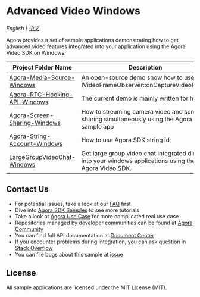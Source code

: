 # Advanced Video Windows

*English | [中文](README.zh.md)*

Agora provides a set of sample applications demonstrating how to get advanced video features integrated into your application using the Agora Video SDK on Windows.

Project Folder Name|Description
---|---
[Agora-Media-Source-Windows](./Agora-Media-Source-Windows/)|An open-source demo show how to use IVideoFrameObserver::onCaptureVideoFrame
[Agora-RTC-Hooking-API-Windows](./Agora-RTC-Hooking-API-Windows)|The current demo is mainly written for heroes
[Agora-Screen-Sharing-Windows](./Agora-Screen-Sharing-Windows)|How to streaming camera video and screen sharing simultaneously using the Agora sample app
[Agora-String-Account-Windows](./Agora-String-Account-Windows)|How to use Agora SDK string id
[LargeGroupVideoChat-Windows](./LargeGroupVideoChat-Windows)|Get large group video chat integrated directly into your windows applications using the Agora Video SDK.

## Contact Us

- For potential issues, take a look at our [FAQ](https://docs.agora.io/en/faq) first
- Dive into [Agora SDK Samples](https://github.com/AgoraIO) to see more tutorials
- Take a look at [Agora Use Case](https://github.com/AgoraIO-usecase) for more complicated real use case
- Repositories managed by developer communities can be found at [Agora Community](https://github.com/AgoraIO-Community)
- You can find full API documentation at [Document Center](https://docs.agora.io/en/)
- If you encounter problems during integration, you can ask question in [Stack Overflow](https://stackoverflow.com/questions/tagged/agora.io)
- You can file bugs about this sample at [issue](https://github.com/AgoraIO/Advanced-Video/issues)

## License

All sample applications are licensed under the MIT License (MIT).
